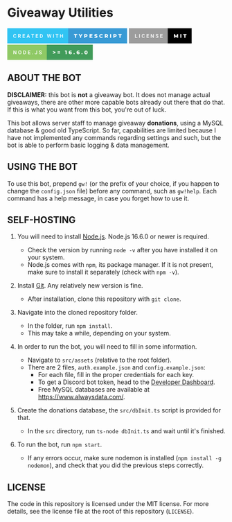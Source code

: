 # Giveaway Utilities

<img><svg xmlns="http://www.w3.org/2000/svg" width="276.85999999999996" height="35" viewBox="0 0 276.85999999999996 35"><rect class="svg__rect" x="0" y="0" width="142.71999999999997" height="35" fill="#31C4F3"/><rect class="svg__rect" x="140.71999999999997" y="0" width="136.14" height="35" fill="#389AD5"/><path class="svg__text" d="M13.95 18.19L13.95 18.19L13.95 17.39Q13.95 16.19 14.38 15.27Q14.80 14.35 15.60 13.85Q16.40 13.35 17.45 13.35L17.45 13.35Q18.86 13.35 19.73 14.12Q20.59 14.89 20.73 16.29L20.73 16.29L19.25 16.29Q19.14 15.37 18.71 14.96Q18.28 14.55 17.45 14.55L17.45 14.55Q16.48 14.55 15.97 15.26Q15.45 15.96 15.44 17.33L15.44 17.33L15.44 18.09Q15.44 19.47 15.93 20.20Q16.43 20.92 17.38 20.92L17.38 20.92Q18.25 20.92 18.69 20.53Q19.13 20.14 19.25 19.22L19.25 19.22L20.73 19.22Q20.60 20.59 19.72 21.35Q18.84 22.12 17.38 22.12L17.38 22.12Q16.36 22.12 15.59 21.63Q14.81 21.15 14.39 20.26Q13.97 19.37 13.95 18.19ZM26.52 22L25.04 22L25.04 13.47L28.04 13.47Q29.52 13.47 30.32 14.13Q31.12 14.79 31.12 16.05L31.12 16.05Q31.12 16.90 30.71 17.48Q30.30 18.06 29.56 18.37L29.56 18.37L31.47 21.92L31.47 22L29.89 22L28.17 18.71L26.52 18.71L26.52 22ZM26.52 14.66L26.52 17.52L28.05 17.52Q28.80 17.52 29.22 17.15Q29.64 16.77 29.64 16.11L29.64 16.11Q29.64 15.43 29.25 15.05Q28.86 14.68 28.09 14.66L28.09 14.66L26.52 14.66ZM41.09 22L35.52 22L35.52 13.47L41.05 13.47L41.05 14.66L37.00 14.66L37.00 17.02L40.50 17.02L40.50 18.19L37.00 18.19L37.00 20.82L41.09 20.82L41.09 22ZM46.07 22L44.53 22L47.75 13.47L49.08 13.47L52.31 22L50.76 22L50.06 20.01L46.76 20.01L46.07 22ZM48.41 15.28L47.18 18.82L49.65 18.82L48.41 15.28ZM57.95 14.66L55.31 14.66L55.31 13.47L62.08 13.47L62.08 14.66L59.42 14.66L59.42 22L57.95 22L57.95 14.66ZM71.41 22L65.83 22L65.83 13.47L71.37 13.47L71.37 14.66L67.31 14.66L67.31 17.02L70.82 17.02L70.82 18.19L67.31 18.19L67.31 20.82L71.41 20.82L71.41 22ZM78.06 22L75.61 22L75.61 13.47L78.13 13.47Q79.26 13.47 80.13 13.97Q81.01 14.48 81.49 15.40Q81.97 16.33 81.97 17.52L81.97 17.52L81.97 17.95Q81.97 19.16 81.49 20.08Q81.00 21.00 80.11 21.50Q79.22 22 78.06 22L78.06 22ZM77.09 14.66L77.09 20.82L78.06 20.82Q79.22 20.82 79.85 20.09Q80.47 19.36 80.48 17.99L80.48 17.99L80.48 17.52Q80.48 16.13 79.88 15.40Q79.27 14.66 78.13 14.66L78.13 14.66L77.09 14.66ZM93.79 22L91.82 13.47L93.30 13.47L94.62 19.88L96.25 13.47L97.49 13.47L99.10 19.89L100.41 13.47L101.89 13.47L99.92 22L98.50 22L96.88 15.77L95.22 22L93.79 22ZM107.52 22L106.05 22L106.05 13.47L107.52 13.47L107.52 22ZM114.01 14.66L111.38 14.66L111.38 13.47L118.14 13.47L118.14 14.66L115.48 14.66L115.48 22L114.01 22L114.01 14.66ZM123.38 22L121.90 22L121.90 13.47L123.38 13.47L123.38 17.02L127.20 17.02L127.20 13.47L128.67 13.47L128.67 22L127.20 22L127.20 18.21L123.38 18.21L123.38 22Z" fill="#FFFFFF"/><path class="svg__text" d="M156.70 15.48L154.12 15.48L154.12 13.60L161.64 13.60L161.64 15.48L159.07 15.48L159.07 22L156.70 22L156.70 15.48ZM168.14 18.95L164.93 13.60L167.44 13.60L169.43 16.94L171.43 13.60L173.73 13.60L170.51 18.99L170.51 22L168.14 22L168.14 18.95ZM180.19 22L177.81 22L177.81 13.60L181.66 13.60Q182.79 13.60 183.63 13.98Q184.47 14.35 184.93 15.06Q185.39 15.76 185.39 16.71L185.39 16.71Q185.39 17.66 184.93 18.35Q184.47 19.05 183.63 19.42Q182.79 19.80 181.66 19.80L181.66 19.80L180.19 19.80L180.19 22ZM180.19 15.47L180.19 17.93L181.51 17.93Q182.24 17.93 182.61 17.61Q182.99 17.29 182.99 16.71L182.99 16.71Q182.99 16.12 182.61 15.80Q182.24 15.47 181.51 15.47L181.51 15.47L180.19 15.47ZM196.88 22L190.14 22L190.14 13.60L196.73 13.60L196.73 15.44L192.50 15.44L192.50 16.85L196.23 16.85L196.23 18.63L192.50 18.63L192.50 20.17L196.88 20.17L196.88 22ZM201.10 21.24L201.10 21.24L201.88 19.49Q202.44 19.86 203.19 20.09Q203.93 20.32 204.65 20.32L204.65 20.32Q206.02 20.32 206.03 19.64L206.03 19.64Q206.03 19.28 205.64 19.11Q205.25 18.93 204.38 18.74L204.38 18.74Q203.43 18.53 202.79 18.30Q202.16 18.06 201.70 17.55Q201.25 17.03 201.25 16.16L201.25 16.16Q201.25 15.39 201.67 14.77Q202.09 14.15 202.92 13.79Q203.76 13.43 204.96 13.43L204.96 13.43Q205.79 13.43 206.60 13.62Q207.40 13.80 208.02 14.17L208.02 14.17L207.28 15.93Q206.08 15.28 204.95 15.28L204.95 15.28Q204.24 15.28 203.92 15.49Q203.60 15.70 203.60 16.04L203.60 16.04Q203.60 16.37 203.98 16.54Q204.37 16.71 205.22 16.89L205.22 16.89Q206.18 17.10 206.81 17.33Q207.44 17.56 207.90 18.07Q208.36 18.58 208.36 19.46L208.36 19.46Q208.36 20.21 207.94 20.83Q207.53 21.44 206.68 21.80Q205.84 22.17 204.64 22.17L204.64 22.17Q203.62 22.17 202.66 21.92Q201.70 21.67 201.10 21.24ZM212.51 17.80L212.51 17.80Q212.51 16.54 213.11 15.54Q213.71 14.55 214.76 13.99Q215.81 13.43 217.13 13.43L217.13 13.43Q218.28 13.43 219.21 13.84Q220.13 14.25 220.74 15.02L220.74 15.02L219.23 16.39Q218.42 15.40 217.25 15.40L217.25 15.40Q216.57 15.40 216.03 15.70Q215.50 16 215.20 16.54Q214.91 17.09 214.91 17.80L214.91 17.80Q214.91 18.51 215.20 19.05Q215.50 19.60 216.03 19.90Q216.57 20.20 217.25 20.20L217.25 20.20Q218.42 20.20 219.23 19.22L219.23 19.22L220.74 20.58Q220.13 21.35 219.21 21.76Q218.28 22.17 217.13 22.17L217.13 22.17Q215.81 22.17 214.76 21.61Q213.71 21.05 213.11 20.05Q212.51 19.06 212.51 17.80ZM227.66 22L225.28 22L225.28 13.60L229.12 13.60Q230.27 13.60 231.10 13.98Q231.94 14.35 232.40 15.06Q232.86 15.76 232.86 16.71L232.86 16.71Q232.86 17.62 232.43 18.30Q232.00 18.98 231.21 19.36L231.21 19.36L233.02 22L230.48 22L228.95 19.77L227.66 19.77L227.66 22ZM227.66 15.47L227.66 17.93L228.98 17.93Q229.71 17.93 230.08 17.61Q230.45 17.29 230.45 16.71L230.45 16.71Q230.45 16.12 230.08 15.79Q229.71 15.47 228.98 15.47L228.98 15.47L227.66 15.47ZM240.02 22L237.64 22L237.64 13.60L240.02 13.60L240.02 22ZM247.57 22L245.19 22L245.19 13.60L249.04 13.60Q250.18 13.60 251.02 13.98Q251.86 14.35 252.31 15.06Q252.77 15.76 252.77 16.71L252.77 16.71Q252.77 17.66 252.31 18.35Q251.86 19.05 251.02 19.42Q250.18 19.80 249.04 19.80L249.04 19.80L247.57 19.80L247.57 22ZM247.57 15.47L247.57 17.93L248.89 17.93Q249.62 17.93 250.00 17.61Q250.37 17.29 250.37 16.71L250.37 16.71Q250.37 16.12 250.00 15.80Q249.62 15.47 248.89 15.47L248.89 15.47L247.57 15.47ZM259.32 15.48L256.73 15.48L256.73 13.60L264.26 13.60L264.26 15.48L261.69 15.48L261.69 22L259.32 22L259.32 15.48Z" fill="#FFFFFF" x="153.71999999999997"/></svg></img> <img><svg xmlns="http://www.w3.org/2000/svg" width="144.97" height="35" viewBox="0 0 144.97 35"><rect class="svg__rect" x="0" y="0" width="91.76" height="35" fill="#9C9C9C"/><rect class="svg__rect" x="89.76" y="0" width="55.209999999999994" height="35" fill="#000000"/><path class="svg__text" d="M19.57 22L14.22 22L14.22 13.47L15.70 13.47L15.70 20.82L19.57 20.82L19.57 22ZM25.26 22L23.79 22L23.79 13.47L25.26 13.47L25.26 22ZM29.80 18.19L29.80 18.19L29.80 17.39Q29.80 16.19 30.23 15.27Q30.66 14.35 31.46 13.85Q32.26 13.35 33.31 13.35L33.31 13.35Q34.72 13.35 35.58 14.12Q36.44 14.89 36.58 16.29L36.58 16.29L35.11 16.29Q35.00 15.37 34.57 14.96Q34.14 14.55 33.31 14.55L33.31 14.55Q32.34 14.55 31.82 15.26Q31.30 15.96 31.29 17.33L31.29 17.33L31.29 18.09Q31.29 19.47 31.79 20.20Q32.28 20.92 33.24 20.92L33.24 20.92Q34.11 20.92 34.55 20.53Q34.99 20.14 35.11 19.22L35.11 19.22L36.58 19.22Q36.45 20.59 35.57 21.35Q34.70 22.12 33.24 22.12L33.24 22.12Q32.22 22.12 31.44 21.63Q30.66 21.15 30.24 20.26Q29.82 19.37 29.80 18.19ZM46.47 22L40.89 22L40.89 13.47L46.43 13.47L46.43 14.66L42.38 14.66L42.38 17.02L45.88 17.02L45.88 18.19L42.38 18.19L42.38 20.82L46.47 20.82L46.47 22ZM52.15 22L50.67 22L50.67 13.47L52.15 13.47L55.97 19.54L55.97 13.47L57.44 13.47L57.44 22L55.95 22L52.15 15.95L52.15 22ZM61.74 19.42L61.74 19.42L63.23 19.42Q63.23 20.15 63.71 20.55Q64.19 20.95 65.08 20.95L65.08 20.95Q65.86 20.95 66.25 20.63Q66.64 20.32 66.64 19.80L66.64 19.80Q66.64 19.24 66.24 18.94Q65.84 18.63 64.81 18.32Q63.78 18.01 63.17 17.63L63.17 17.63Q62.01 16.90 62.01 15.72L62.01 15.72Q62.01 14.69 62.85 14.02Q63.69 13.35 65.03 13.35L65.03 13.35Q65.92 13.35 66.62 13.68Q67.31 14.01 67.71 14.61Q68.11 15.22 68.11 15.96L68.11 15.96L66.64 15.96Q66.64 15.29 66.22 14.91Q65.80 14.54 65.02 14.54L65.02 14.54Q64.29 14.54 63.89 14.85Q63.49 15.16 63.49 15.71L63.49 15.71Q63.49 16.18 63.92 16.50Q64.36 16.81 65.35 17.10Q66.35 17.40 66.95 17.78Q67.56 18.16 67.84 18.65Q68.12 19.13 68.12 19.79L68.12 19.79Q68.12 20.86 67.30 21.49Q66.48 22.12 65.08 22.12L65.08 22.12Q64.16 22.12 63.38 21.77Q62.60 21.43 62.17 20.83Q61.74 20.22 61.74 19.42ZM77.98 22L72.41 22L72.41 13.47L77.94 13.47L77.94 14.66L73.89 14.66L73.89 17.02L77.39 17.02L77.39 18.19L73.89 18.19L73.89 20.82L77.98 20.82L77.98 22Z" fill="#FFFFFF"/><path class="svg__text" d="M106.15 22L103.95 22L103.95 13.60L105.90 13.60L108.86 18.45L111.74 13.60L113.69 13.60L113.72 22L111.54 22L111.51 17.55L109.35 21.17L108.30 21.17L106.15 17.67L106.15 22ZM121.26 22L118.88 22L118.88 13.60L121.26 13.60L121.26 22ZM128.22 15.48L125.64 15.48L125.64 13.60L133.16 13.60L133.16 15.48L130.60 15.48L130.60 22L128.22 22L128.22 15.48Z" fill="#FFFFFF" x="102.76"/></svg></img> <img><svg xmlns="http://www.w3.org/2000/svg" width="197.63" height="35" viewBox="0 0 197.63 35"><rect class="svg__rect" x="0" y="0" width="93.31" height="35" fill="#8FC965"/><rect class="svg__rect" x="91.31" y="0" width="106.32000000000001" height="35" fill="#419B5A"/><path class="svg__text" d="M15.70 22L14.22 22L14.22 13.47L15.70 13.47L19.51 19.54L19.51 13.47L20.98 13.47L20.98 22L19.50 22L15.70 15.95L15.70 22ZM25.46 18.00L25.46 18.00L25.46 17.52Q25.46 16.28 25.90 15.32Q26.34 14.37 27.15 13.86Q27.95 13.35 28.99 13.35Q30.04 13.35 30.84 13.85Q31.65 14.35 32.09 15.29Q32.53 16.23 32.53 17.48L32.53 17.48L32.53 17.96Q32.53 19.21 32.10 20.16Q31.67 21.10 30.86 21.61Q30.06 22.12 29.01 22.12L29.01 22.12Q27.97 22.12 27.16 21.61Q26.35 21.10 25.90 20.17Q25.46 19.23 25.46 18.00ZM26.94 17.46L26.94 17.96Q26.94 19.36 27.49 20.13Q28.03 20.90 29.01 20.90L29.01 20.90Q29.99 20.90 30.52 20.15Q31.05 19.40 31.05 17.96L31.05 17.96L31.05 17.51Q31.05 16.09 30.52 15.34Q29.98 14.58 28.99 14.58L28.99 14.58Q28.03 14.58 27.49 15.33Q26.95 16.09 26.94 17.46L26.94 17.46ZM39.45 22L37.00 22L37.00 13.47L39.52 13.47Q40.65 13.47 41.52 13.97Q42.40 14.48 42.88 15.40Q43.36 16.33 43.36 17.52L43.36 17.52L43.36 17.95Q43.36 19.16 42.88 20.08Q42.39 21.00 41.50 21.50Q40.61 22 39.45 22L39.45 22ZM38.48 14.66L38.48 20.82L39.45 20.82Q40.61 20.82 41.24 20.09Q41.86 19.36 41.87 17.99L41.87 17.99L41.87 17.52Q41.87 16.13 41.27 15.40Q40.67 14.66 39.52 14.66L39.52 14.66L38.48 14.66ZM53.40 22L47.83 22L47.83 13.47L53.36 13.47L53.36 14.66L49.31 14.66L49.31 17.02L52.81 17.02L52.81 18.19L49.31 18.19L49.31 20.82L53.40 20.82L53.40 22ZM57.75 21.85Q57.52 21.63 57.52 21.29Q57.52 20.95 57.74 20.73Q57.96 20.50 58.35 20.50L58.35 20.50Q58.75 20.50 58.97 20.73Q59.18 20.95 59.18 21.29L59.18 21.29Q59.18 21.63 58.97 21.84Q58.75 22.06 58.35 22.06L58.35 22.06Q57.97 22.06 57.75 21.85ZM63.34 19.57L63.34 19.57L64.81 19.57Q64.81 20.25 65.15 20.59Q65.49 20.93 66.13 20.93L66.13 20.93Q66.72 20.93 67.08 20.54Q67.43 20.14 67.43 19.45L67.43 19.45L67.43 13.47L68.91 13.47L68.91 19.45Q68.91 20.68 68.14 21.40Q67.38 22.12 66.13 22.12L66.13 22.12Q64.79 22.12 64.06 21.44Q63.34 20.77 63.34 19.57ZM73.16 19.42L73.16 19.42L74.64 19.42Q74.64 20.15 75.12 20.55Q75.60 20.95 76.50 20.95L76.50 20.95Q77.27 20.95 77.66 20.63Q78.05 20.32 78.05 19.80L78.05 19.80Q78.05 19.24 77.65 18.94Q77.26 18.63 76.23 18.32Q75.20 18.01 74.59 17.63L74.59 17.63Q73.42 16.90 73.42 15.72L73.42 15.72Q73.42 14.69 74.26 14.02Q75.10 13.35 76.44 13.35L76.44 13.35Q77.33 13.35 78.03 13.68Q78.73 14.01 79.13 14.61Q79.53 15.22 79.53 15.96L79.53 15.96L78.05 15.96Q78.05 15.29 77.63 14.91Q77.21 14.54 76.43 14.54L76.43 14.54Q75.71 14.54 75.30 14.85Q74.90 15.16 74.90 15.71L74.90 15.71Q74.90 16.18 75.34 16.50Q75.77 16.81 76.77 17.10Q77.76 17.40 78.37 17.78Q78.97 18.16 79.25 18.65Q79.53 19.13 79.53 19.79L79.53 19.79Q79.53 20.86 78.71 21.49Q77.90 22.12 76.50 22.12L76.50 22.12Q75.57 22.12 74.79 21.77Q74.02 21.43 73.59 20.83Q73.16 20.22 73.16 19.42Z" fill="#FFFFFF"/><path class="svg__text" d="M111.27 18.72L105.36 20.91L105.36 19.16L109.18 17.80L105.36 16.45L105.36 14.69L111.27 16.88L111.27 18.72ZM122.06 20.19L116.15 20.19L116.15 18.45L122.06 18.45L122.06 20.19ZM122.06 17.15L116.15 17.15L116.15 15.41L122.06 15.41L122.06 17.15ZM134.85 15.44L133.29 15.44L133.29 13.60L137.23 13.60L137.23 22L134.85 22L134.85 15.44ZM141.97 18.03L141.97 18.03Q141.97 16.59 142.53 15.55Q143.09 14.51 144.09 13.97Q145.10 13.43 146.43 13.43L146.43 13.43Q147.15 13.43 147.80 13.59Q148.45 13.74 148.90 14.04L148.90 14.04L148.04 15.75Q147.43 15.31 146.50 15.31L146.50 15.31Q145.58 15.31 145.02 15.82Q144.46 16.32 144.37 17.27L144.37 17.27Q145.09 16.65 146.27 16.65L146.27 16.65Q147.06 16.65 147.72 16.98Q148.38 17.31 148.77 17.91Q149.16 18.52 149.16 19.30L149.16 19.30Q149.16 20.15 148.72 20.80Q148.28 21.46 147.53 21.82Q146.78 22.17 145.86 22.17L145.86 22.17Q144.06 22.17 143.02 21.10Q141.97 20.03 141.97 18.03ZM144.54 19.42L144.54 19.42Q144.54 19.89 144.86 20.18Q145.17 20.48 145.72 20.48L145.72 20.48Q146.22 20.48 146.54 20.19Q146.85 19.90 146.85 19.41L146.85 19.41Q146.85 18.93 146.54 18.64Q146.22 18.35 145.70 18.35L145.70 18.35Q145.19 18.35 144.86 18.65Q144.54 18.94 144.54 19.42ZM153.16 20.75L153.16 20.75Q153.16 20.15 153.55 19.78Q153.94 19.41 154.53 19.41L154.53 19.41Q155.13 19.41 155.51 19.78Q155.89 20.15 155.89 20.75L155.89 20.75Q155.89 21.34 155.50 21.72Q155.12 22.11 154.53 22.11L154.53 22.11Q153.95 22.11 153.55 21.72Q153.16 21.34 153.16 20.75ZM160.12 18.03L160.12 18.03Q160.12 16.59 160.68 15.55Q161.24 14.51 162.25 13.97Q163.25 13.43 164.58 13.43L164.58 13.43Q165.30 13.43 165.95 13.59Q166.61 13.74 167.06 14.04L167.06 14.04L166.20 15.75Q165.59 15.31 164.65 15.31L164.65 15.31Q163.73 15.31 163.17 15.82Q162.61 16.32 162.52 17.27L162.52 17.27Q163.24 16.65 164.42 16.65L164.42 16.65Q165.21 16.65 165.87 16.98Q166.53 17.31 166.92 17.91Q167.31 18.52 167.31 19.30L167.31 19.30Q167.31 20.15 166.87 20.80Q166.44 21.46 165.69 21.82Q164.94 22.17 164.01 22.17L164.01 22.17Q162.21 22.17 161.17 21.10Q160.12 20.03 160.12 18.03ZM162.69 19.42L162.69 19.42Q162.69 19.89 163.01 20.18Q163.32 20.48 163.87 20.48L163.87 20.48Q164.37 20.48 164.69 20.19Q165.01 19.90 165.01 19.41L165.01 19.41Q165.01 18.93 164.69 18.64Q164.37 18.35 163.86 18.35L163.86 18.35Q163.34 18.35 163.02 18.65Q162.69 18.94 162.69 19.42ZM171.31 20.75L171.31 20.75Q171.31 20.15 171.70 19.78Q172.09 19.41 172.68 19.41L172.68 19.41Q173.28 19.41 173.66 19.78Q174.05 20.15 174.05 20.75L174.05 20.75Q174.05 21.34 173.66 21.72Q173.27 22.11 172.68 22.11L172.68 22.11Q172.10 22.11 171.71 21.72Q171.31 21.34 171.31 20.75ZM178.28 17.80L178.28 17.80Q178.28 16.45 178.75 15.46Q179.22 14.46 180.06 13.95Q180.90 13.43 181.98 13.43L181.98 13.43Q183.05 13.43 183.89 13.95Q184.73 14.46 185.20 15.46Q185.68 16.45 185.68 17.80L185.68 17.80Q185.68 19.15 185.20 20.15Q184.73 21.14 183.89 21.65Q183.05 22.17 181.98 22.17L181.98 22.17Q180.90 22.17 180.06 21.65Q179.22 21.14 178.75 20.15Q178.28 19.16 178.28 17.80ZM180.66 17.80L180.66 17.80Q180.66 19.06 181.02 19.64Q181.37 20.22 181.98 20.22L181.98 20.22Q182.58 20.22 182.94 19.64Q183.29 19.06 183.29 17.80L183.29 17.80Q183.29 16.54 182.94 15.96Q182.58 15.38 181.98 15.38L181.98 15.38Q181.37 15.38 181.02 15.96Q180.66 16.54 180.66 17.80Z" fill="#FFFFFF" x="104.31"/></svg></img>

## ABOUT THE BOT

**DISCLAIMER:** this bot is **not** a giveaway bot. It does not manage actual giveaways, there are other more capable bots already out there that do that. If this is what you want from this bot, you're out of luck.

This bot allows server staff to manage giveaway **donations**, using a MySQL database & good old TypeScript. So far, capabilities are limited because I have not implemented any commands regarding settings and such, but the bot is able to perform basic logging & data management.

## USING THE BOT

To use this bot, prepend `gw!` (or the prefix of your choice, if you happen to change the `config.json` file) before any command, such as `gw!help`. Each command has a help message, in case you forget how to use it.

## SELF-HOSTING

1. You will need to install [Node.js](https://nodejs.org/en/). Node.js 16.6.0 or newer is required.
    - Check the version by running `node -v` after you have installed it on your system.
    - Node.js comes with `npm`, its package manager. If it is not present, make sure to install it separately (check with `npm -v`).

2. Install [Git](https://git-scm.com/downloads). Any relatively new version is fine.
    - After installation, clone this repository with `git clone`.

3. Navigate into the cloned repository folder.
    - In the folder, run `npm install`.
    - This may take a while, depending on your system.

4. In order to run the bot, you will need to fill in some information.
    - Navigate to `src/assets` (relative to the root folder).
    - There are 2 files, `auth.example.json` and `config.example.json`:
        - For each file, fill in the proper credentials for each key.
        - To get a Discord bot token, head to the [Developer Dashboard](https://discord.com/login?redirect_to=%2Fdevelopers%2Fapplications).
        - Free MySQL databases are available at https://www.alwaysdata.com/.

5. Create the donations database, the `src/dbInit.ts` script is provided for that.
    - In the `src` directory, run `ts-node dbInit.ts` and wait until it's finished.

6. To run the bot, run `npm start`.
    - If any errors occur, make sure nodemon is installed (`npm install -g nodemon`), and check that you did the previous steps correctly.

## LICENSE

The code in this repository is licensed under the MIT license. For more details, see the license file at the root of this repository (`LICENSE`).
